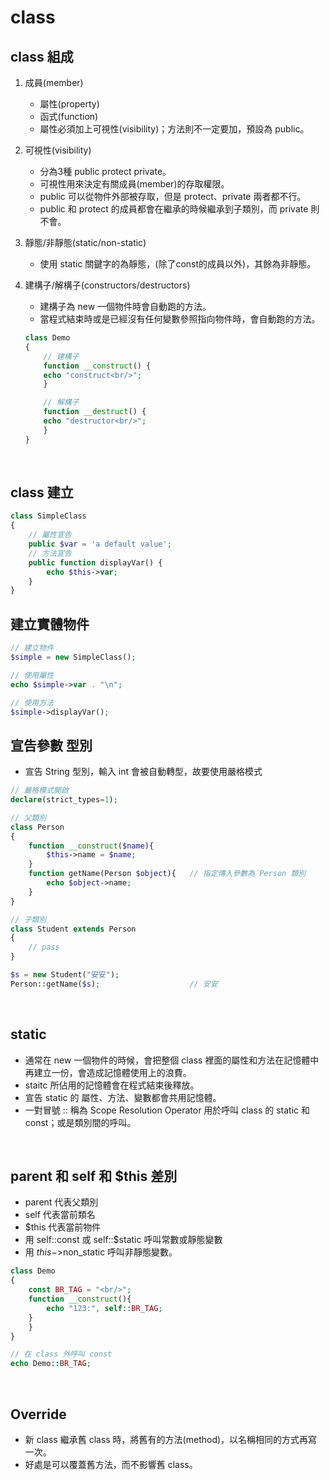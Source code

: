 # class
## class 組成

1. 成員(member)
    * 屬性(property)
    * 函式(function)
    * 屬性必須加上可視性(visibility)；方法則不一定要加，預設為 public。

2. 可視性(visibility)
    * 分為3種 public protect private。
    * 可視性用來決定有關成員(member)的存取權限。
    * public 可以從物件外部被存取，但是 protect、private 兩者都不行。
    * public 和 protect 的成員都會在繼承的時候繼承到子類別，而 private 則不會。

3. 靜態/非靜態(static/non-static)
    * 使用 static 關鍵字的為靜態，(除了const的成員以外)，其餘為非靜態。

4. 建構子/解構子(constructors/destructors)
    * 建構子為 new 一個物件時會自動跑的方法。
    * 當程式結束時或是已經沒有任何變數參照指向物件時，會自動跑的方法。

    ```php
    class Demo
    {
        // 建構子
        function __construct() {
        echo "construct<br/>";
        }

        // 解構子
        function __destruct() {
        echo "destructor<br/>";
        }
    }
    ```

<br>

## class 建立
```php
class SimpleClass
{
    // 屬性宣告
    public $var = 'a default value';
    // 方法宣告
    public function displayVar() {
        echo $this->var;
    }
}
```
## 建立實體物件
```php
// 建立物件
$simple = new SimpleClass();

// 使用屬性
echo $simple->var . "\n"; 

// 使用方法
$simple->displayVar();
```


## 宣告參數 型別
* 宣告 String 型別，輸入 int 會被自動轉型，故要使用嚴格模式

```php
// 嚴格模式開啟
declare(strict_types=1);

// 父類別
class Person
{   
    function __construct($name){     
        $this->name = $name;
    }
    function getName(Person $object){   // 指定傳入參數為 Person 類別
        echo $object->name;
    }
}

// 子類別
class Student extends Person
{
    // pass
}

$s = new Student("安安");
Person::getName($s);                    // 安安
```


<br/>

## static
* 通常在 new 一個物件的時候，會把整個 class 裡面的屬性和方法在記憶體中再建立一份，會造成記憶體使用上的浪費。
* staitc 所佔用的記憶體會在程式結束後釋放。
* 宣告 static 的 屬性、方法、變數都會共用記憶體。
* 一對冒號 :: 稱為 Scope Resolution Operator 用於呼叫 class 的 static 和 const；或是類別間的呼叫。

<br/>

## parent 和 self 和 $this 差別
* parent 代表父類別
* self 代表當前類名
* $this 代表當前物件
* 用 self::const 或 self::$static 呼叫常數或靜態變數
* 用 $this->$non_static 呼叫非靜態變數。
```php
class Demo
{
    const BR_TAG = "<br/>";
    function __construct(){
        echo "123:", self::BR_TAG;
    }
    }
}

// 在 class 外呼叫 const
echo Demo::BR_TAG;
```

<br/>

## Override
* 新 class 繼承舊 class 時，將舊有的方法(method)，以名稱相同的方式再寫一次。
* 好處是可以覆蓋舊方法，而不影響舊 class。

<br/>